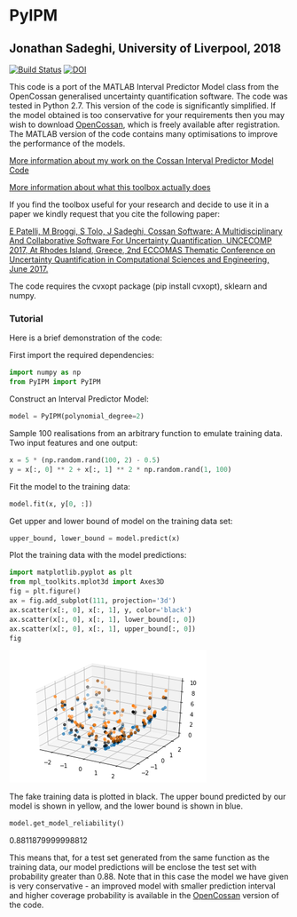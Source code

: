 
# PyIPM
## Jonathan Sadeghi, University of Liverpool, 2018

[![Build Status](https://travis-ci.org/JCSadeghi/PyIPM.svg?branch=master)](https://travis-ci.org/JCSadeghi/PyIPM)
[![DOI](https://zenodo.org/badge/124306436.svg)](https://zenodo.org/badge/latestdoi/124306436)

This code is a port of the MATLAB Interval Predictor Model class from the OpenCossan generalised uncertainty quantification software. The code was tested in Python 2.7.
This version of the code is significantly simplified. If the model obtained is too conservative for your requirements then you may wish to download [OpenCossan](http://www.cossan.co.uk), which is freely available after registration. The MATLAB version of the code contains many optimisations to improve the performance of the models.

[More information about my work on the Cossan Interval Predictor Model Code](https://personalpages.manchester.ac.uk/staff/jonathan.sadeghi/blog/2018/math/index.html)

[More information about what this toolbox actually does](https://www.researchgate.net/publication/317598944_COSSAN_SOFTWARE_A_MULTIDISCIPLINARY_AND_COLLABORATIVE_SOFTWARE_FOR_UNCERTAINTY_QUANTIFICATION)

If you find the toolbox useful for your research and decide to use it in a paper we kindly request that you cite the following paper:

[E Patelli, M Broggi, S Tolo, J Sadeghi, Cossan Software: A Multidisciplinary And Collaborative Software For Uncertainty Quantification, UNCECOMP 2017, At Rhodes Island, Greece, 2nd ECCOMAS Thematic Conference on Uncertainty Quantification in Computational Sciences and Engineering, June 2017.](https://www.researchgate.net/publication/317598944_COSSAN_SOFTWARE_A_MULTIDISCIPLINARY_AND_COLLABORATIVE_SOFTWARE_FOR_UNCERTAINTY_QUANTIFICATION)

The code requires the cvxopt package (pip install cvxopt), sklearn and numpy.

### Tutorial

Here is a brief demonstration of the code:

First import the required dependencies:

```python
import numpy as np
from PyIPM import PyIPM
```

Construct an Interval Predictor Model:

```python
model = PyIPM(polynomial_degree=2)
```

Sample 100 realisations from an arbitrary function to emulate training data. Two input features and one output:
```python
x = 5 * (np.random.rand(100, 2) - 0.5)
y = x[:, 0] ** 2 + x[:, 1] ** 2 * np.random.rand(1, 100)
```

Fit the model to the training data:
```python
model.fit(x, y[0, :])
```

Get upper and lower bound of model on the training data set:
```python
upper_bound, lower_bound = model.predict(x)
```

Plot the training data with the model predictions:
```python
import matplotlib.pyplot as plt
from mpl_toolkits.mplot3d import Axes3D
fig = plt.figure()
ax = fig.add_subplot(111, projection='3d')
ax.scatter(x[:, 0], x[:, 1], y, color='black')
ax.scatter(x[:, 0], x[:, 1], lower_bound[:, 0])
ax.scatter(x[:, 0], x[:, 1], upper_bound[:, 0])
fig
```

![png](output_6_0.png)

The fake training data is plotted in black. The upper bound predicted by our model is shown in yellow, and the lower bound is shown in blue.

```python
model.get_model_reliability()
```

0.8811879999998812

This means that, for a test set generated from the same function as the training data, our model predictions will be enclose the test set with probability greater than 0.88. Note that in this case the model we have given is very conservative - an improved model with smaller prediction interval and higher coverage probability is available in the [OpenCossan](http://personalpages.manchester.ac.uk/staff/jonathan.sadeghi/codes.htm) version of the code.
